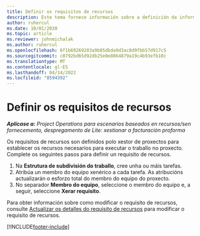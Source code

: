 ```yaml
---
title: Definir os requisitos de recursos
description: Este tema fornece información sobre a definición da información dos requisitos de recursos.
author: ruhercul
ms.date: 10/01/2020
ms.topic: article
ms.reviewer: johnmichalak
ms.author: ruhercul
ms.openlocfilehash: 6f1b69269203a9b05dbda9d3ac8d9fbb57d917c5
ms.sourcegitcommit: c0792bd65d92db25e0e8864879a19c4b93efb10c
ms.translationtype: MT
ms.contentlocale: gl-ES
ms.lasthandoff: 04/14/2022
ms.locfileid: "8594392"
---
```

# <a name="define-resource-requirements"></a>Definir os requisitos de recursos

_**Aplícase a:** Project Operations para escenarios baseados en recursos/sen fornecemento, despregamento de Lite: xestionar a facturación proforma_

Os requisitos de recursos son definidos polo xestor de proxectos para establecer os recursos necesarios para executar o traballo no proxecto. Complete os seguintes pasos para definir un requisito de recursos.

1.  Na **Estrutura de subdivisión do traballo**, cree unha ou máis tarefas.
2.  Atribúa un membro do equipo xenérico a cada tarefa. As atribucións actualizarán o esforzo total do membro do equipo do proxecto.
3.  No separador **Membro do equipo**, seleccione o membro do equipo e, a seguir, seleccione **Xerar requisito**.

Para obter información sobre como modificar o requisito de recursos, consulte [Actualizar os detalles do requisito de recursos](define-resource-requirements.md) para modificar o requisito de recursos.

[!INCLUDE[footer-include](../includes/footer-banner.md)]